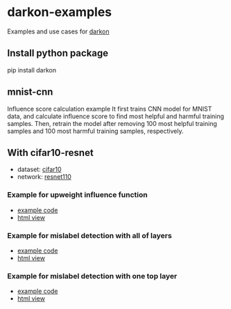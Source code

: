 # darkon-examples
Examples and use cases for [darkon](https://github.com/darkonhub/darkon)

## Install python package
pip install darkon

## mnist-cnn
Influence score calculation example
It first trains CNN model for MNIST data, and calculate influence score to find most helpful and harmful training samples.
Then, retrain the model after removing 100 most helpful training samples and 100 most harmful training samples, respectively.

## With cifar10-resnet
* dataset: [cifar10](https://www.cs.toronto.edu/~kriz/cifar.html)
* network: [resnet110](https://github.com/wenxinxu/resnet-in-tensorflow)

### Example for upweight influence function
* [example code](https://github.com/darkonhub/darkon-examples/blob/master/cifar10-resnet/influence_cifar10_resnet.ipynb)
* [html view](http://nbviewer.jupyter.org/github/darkonhub/darkon-examples/blob/master/cifar10-resnet/influence_cifar10_resnet.ipynb)

### Example for mislabel detection with all of layers
* [example code](https://github.com/darkonhub/darkon-examples/blob/master/cifar10-resnet/influence_cifar10_resnet_mislabel_all_layers.ipynb)
* [html view](http://nbviewer.jupyter.org/github/darkonhub/darkon-examples/blob/master/cifar10-resnet/influence_cifar10_resnet_mislabel_all_layers.ipynb)

### Example for mislabel detection with one top layer
* [example code](https://github.com/darkonhub/darkon-examples/blob/master/cifar10-resnet/influence_cifar10_resnet_mislabel_one_layer.ipynb)
* [html view](http://nbviewer.jupyter.org/github/darkonhub/darkon-examples/blob/master/cifar10-resnet/influence_cifar10_resnet_mislabel_one_layer.ipynb)


